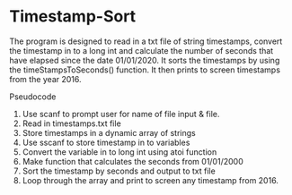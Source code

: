 # Timestamp-Sort

The program is designed to read in a txt file of string timestamps, convert the timestamp in to a long int and calculate the number of seconds that have elapsed since the date 01/01/2020. It sorts the timestamps by using the timeStampsToSeconds() function. It then prints to screen timestamps from the year 2016. 

Pseudocode 
1.	Use scanf to prompt user for name of file input & file.
2.	Read in timestamps.txt file 
3.	Store timestamps in a dynamic array of strings
4.	Use sscanf to store timestamp in to variables
5.	Convert the variable in to long int using atoi function
6.	Make function that calculates the seconds from 01/01/2000
7.	Sort the timestamp by seconds and output to txt file
8.	Loop through the array and print to screen any timestamp from 2016.
